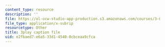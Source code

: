 ```yaml
---
content_type: resource
description: ''
file: https://ol-ocw-studio-app-production.s3.amazonaws.com/courses/3-091sc-introduction-to-solid-state-chemistry-fall-2010/e2fbaed7e6a533d145400cbceaa9cfca_NpBq_JnLKv8.srt
file_type: application/x-subrip
resourcetype: Other
title: 3play caption file
uid: e2fbaed7-e6a5-33d1-4540-0cbceaa9cfca
---
```

